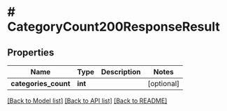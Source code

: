 # # CategoryCount200ResponseResult

## Properties

Name | Type | Description | Notes
------------ | ------------- | ------------- | -------------
**categories_count** | **int** |  | [optional]

[[Back to Model list]](../../README.md#models) [[Back to API list]](../../README.md#endpoints) [[Back to README]](../../README.md)
